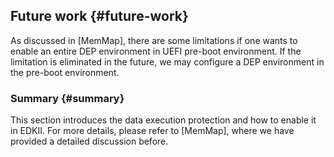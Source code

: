 ## Future work {#future-work}

As discussed in [MemMap], there are some limitations if one wants to enable an entire DEP environment in UEFI pre-boot environment. If the limitation is eliminated in the future, we may configure a DEP environment in the pre-boot environment.

### Summary {#summary}

This section introduces the data execution protection and how to enable it in EDKII. For more details, please refer to [MemMap], where we have provided a detailed discussion before.